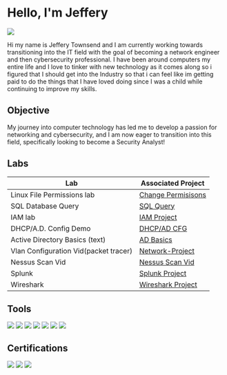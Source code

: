 # Hello, I'm Jeffery
<a href="https://linkedin.com"><img src="https://img.shields.io/badge/-LinkedIn-0072b1?&style=for-the-badge&logo=linkedin&logoColor=white" /></a>


Hi my name is Jeffery Townsend and I am currently working towards transitioning into the IT field with the goal of becoming a network engineer and then cybersecurity professional. I have been around computers my entire life and I love to tinker with new technology as it comes along so i figured that I should get into the Industry so that i can feel like im getting paid to do the things that I have loved doing since I was a child while continuing to improve my skills.


## Objective

My journey into computer technology has led me to develop a passion for networking and cybersecurity, and I am now eager to transition into this field, specifically looking to become a Security Analyst!

## Labs

| Lab                                          | Associated Project         |
|-----------------------------------------------|----------------------------|
| Linux File Permissions lab        | <a href="https://github.com/JDT0wn/Linux-chgperm">Change Permisisons</a>|
| SQL Database Query| <a href="https://github.com/JDT0wn/SQL-Queries/tree/main">SQL Query</a>|
| IAM lab| <a href="https://github.com/JDT0wn/IAM">IAM Project</a>|
| DHCP/A.D. Config Demo       | <a href= "https://github.com/JDT0wn/dhcp_ad">DHCP/AD CFG</a>|
| Active Directory Basics  (text)      | <a href= "https://github.com/JDT0wn/ActDir">AD Basics</a>|
| Vlan Configuration Vid(packet tracer)       | <a href= "https://github.com/JDT0wn/Network-Project">Network-Project</a>|
| Nessus Scan Vid   | <a href= "https://github.com/JDT0wn/Nessus-Scan">Nessus Scan Vid</a>|
| Splunk      | <a href= "https://github.com/JDT0wn/Splunk">Splunk Project</a>|
| Wireshark      | <a href= "https://github.com/JDT0wn/Wireshark-">Wireshark Project</a>|






## Tools

<div>
    <img src="https://img.shields.io/badge/-Wireshark-1679A7?&style=for-the-badge&logo=Wireshark&logoColor=white" />
    <img src="https://img.shields.io/badge/-Suricata-EF3B2D?&style=for-the-badge&logo=Suricata&logoColor=white" />
    <img src="https://img.shields.io/badge/-tcpdump-777BB4?&style=for-the-badge&logo=tcpdump&logoColor=white" />
    <img src="https://img.shields.io/badge/-Active%20Directory-3776AB?&style=for-the-badge&logo=windows&logoColor=white" />
    <img src="https://img.shields.io/badge/-Splunk-000000?&style=for-the-badge&logo=Splunk&logoColor=white" />
    <img src="https://img.shields.io/badge/-Nessus-3776AB?&style=for-the-badge&logo=tenable&logoColor=white" />
    <img src="https://img.shields.io/badge/-Linux-FCC624?&style=for-the-badge&logo=Linux&logoColor=black" />
</div>

## Certifications
<div>
<img src="https://img.shields.io/badge/-Security%2B-FF0000?&style=for-the-badge&logo=CompTIA&logoColor=white" />
  <img src="https://img.shields.io/badge/-Google%20Cybersecurity-4285F4?&style=for-the-badge&logo=google&logoColor=white" />
      <img src="https://img.shields.io/badge/-CompTIA%20Network%2B-EA3B2F?style=for-the-badge&logo=comptia&logoColor=white" />


</div>


